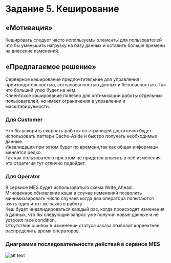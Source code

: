 # Задание 5. Кеширование

## «Мотивация»

Кешировать  следует часто используемы элементы для пользователей что бы уменьшить нагрузку на базу данных и оставить больше времени на внесение изменений.

## «Предлагаемое решение»

Серверное кэширование предпочтительнее для управления производительностью, согласованностью данных и безопасностью. Так что больший упор будет на нём.  
Клиентское кэширование полезно для оптимизации работы отдельных пользователей, но имеет ограничения в управлении и масштабируемости.

### Для Customer

Что бы ускорить скорость работы со страницей достаточно будет использовать паттерн Cache-Aside и быстро получать необходимые данные.  
Инвалидация при эхтом будет по времени,так как общая информаци меняется редко.  
Так как пользователю при этом не придется вносить в неё изменения эта стратегия тут отлично подойдет.

### Для Operator

В сервисе MES будет использоваться схема Write_Ahead.  
Мгновенное обновление кэша в случае изменений позволить минимизаировать число случаев когда два оператора попытаются взять один и тот же заказ в работу.  
Кеш будет инвалидироваться каждый раз, когда происходят изменения в данных, что бы следующий запрос уже получил новые данные и не устроил race condition.  
Отсутствие ошибок в изменении статуса заказа позволит кореектнее распределить время операторов.

### Диаграмма последовательности действий в сервисе MES

![alt text](https://www.plantuml.com/plantuml/png/fP2zJWCn48JxVOgLg5EGCa8euQUWY091rCWwBuSbnpxym_EpoSOd6pbLkhlrDpCx2-kOL4ZvO14c_Z23cPHBk9iegEJ3iZkzRU7jy_ldvlMbcJsguPjQxEcXLL6CQgItJ9bQwNuB8Fh5FQjMkAUVJ36XzOEow8Ec4C_4tU94x6GsByZAijOiByBpd17PyYB0tX9I_D6Qc2w4R68qenEBui3lTSiLVanQ9Jes510xomXJTvMg5IB_-GI26fBvFIhgABmP0v6hpzXpnbdD06kyrNEzvHKtx9rGqdK9rbH5Lw6iAA5oTJJkooCqxJYMR_ZFixPiQ01OazFvOE4F "Cache")
